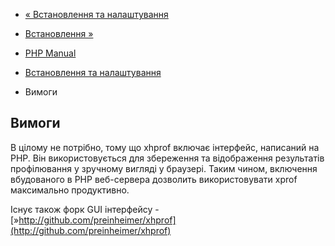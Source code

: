 - [« Встановлення та налаштування](xhprof.setup.md)
- [Встановлення »](xhprof.installation.md)

- [PHP Manual](index.md)
- [Встановлення та налаштування](xhprof.setup.md)
- Вимоги

## Вимоги

В цілому не потрібно, тому що xhprof включає інтерфейс, написаний на
PHP. Він використовується для збереження та відображення результатів
профілювання у зручному вигляді у браузері. Таким чином, включення
вбудованого в PHP веб-сервера дозволить використовувати xprof максимально
продуктивно.

Існує також форк GUI інтерфейсу -
[»http://github.com/preinheimer/xhprof](http://github.com/preinheimer/xhprof)
